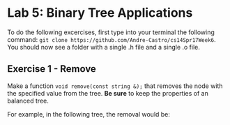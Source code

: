 
Lab 5: Binary Tree Applications
===================================

To do the following excercises, first type into your terminal the following command:
`git clone https://github.com/Andre-Castro/cs14Spr17Week6`. You should now see a folder with a single
.h file and a single .o file.

Exercise 1 - Remove
----------
Make a function `void remove(const string &);` that removes the node with the specified value from the tree.
**Be sure** to keep the properties of an balanced tree. 

For example, in the following tree, the removal would be:
